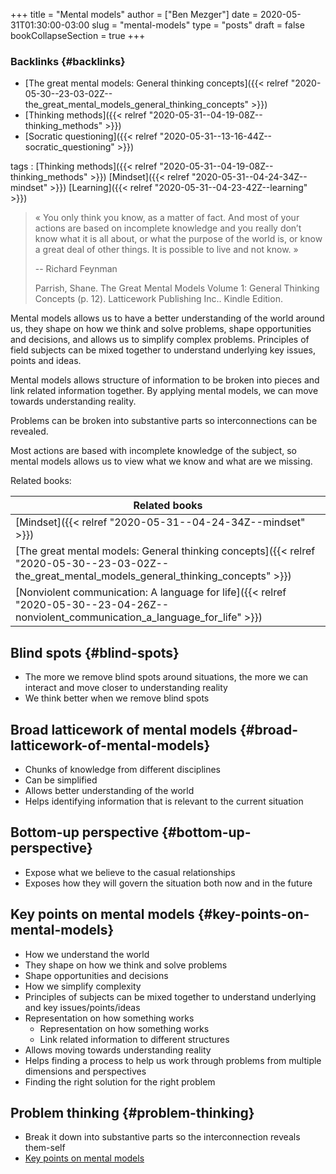 +++
title = "Mental models"
author = ["Ben Mezger"]
date = 2020-05-31T01:30:00-03:00
slug = "mental-models"
type = "posts"
draft = false
bookCollapseSection = true
+++

### Backlinks {#backlinks}

-   [The great mental models: General thinking concepts]({{< relref "2020-05-30--23-03-02Z--the_great_mental_models_general_thinking_concepts" >}})
-   [Thinking methods]({{< relref "2020-05-31--04-19-08Z--thinking_methods" >}})
-   [Socratic questioning]({{< relref "2020-05-31--13-16-44Z--socratic_questioning" >}})

tags
: [Thinking methods]({{< relref "2020-05-31--04-19-08Z--thinking_methods" >}}) [Mindset]({{< relref "2020-05-31--04-24-34Z--mindset" >}}) [Learning]({{< relref "2020-05-31--04-23-42Z--learning" >}})

> « You only think you know, as a matter of fact. And most of your actions are
> based on incomplete knowledge and you really don’t know what it is all about, or
> what the purpose of the world is, or know a great deal of other things. It is
> possible to live and not know. »
>
> -- Richard Feynman
>
> Parrish, Shane. The Great Mental Models Volume 1: General Thinking Concepts (p.
> 12). Latticework Publishing Inc.. Kindle Edition.

Mental models allows us to have a better understanding of the world around us,
they shape on how we think and solve problems, shape opportunities and
decisions, and allows us to simplify complex problems. Principles of field
subjects can be mixed together to understand underlying key issues, points and
ideas.

Mental models allows structure of information to be broken into pieces and link
related information together. By applying mental models, we can move towards
understanding reality.

Problems can be broken into substantive parts so interconnections can be
revealed.

Most actions are based with incomplete knowledge of the subject, so mental
models allows us to view what we know and what are we missing.

Related books:

| Related books                                                                                                                                   |
|-------------------------------------------------------------------------------------------------------------------------------------------------|
| [Mindset]({{< relref "2020-05-31--04-24-34Z--mindset" >}})                                                                                      |
| [The great mental models: General thinking concepts]({{< relref "2020-05-30--23-03-02Z--the_great_mental_models_general_thinking_concepts" >}}) |
| [Nonviolent communication: A language for life]({{< relref "2020-05-30--23-04-26Z--nonviolent_communication_a_language_for_life" >}})           |


## Blind spots {#blind-spots}

-   The more we remove blind spots around situations, the more we can interact and
    move closer to understanding reality
-   We think better when we remove blind spots


## Broad latticework of mental models {#broad-latticework-of-mental-models}

-   Chunks of knowledge from different disciplines
-   Can be simplified
-   Allows better understanding of the world
-   Helps identifying information that is relevant to the current situation


## Bottom-up perspective {#bottom-up-perspective}

-   Expose what we believe to the casual relationships
-   Exposes how they will govern the situation both now and in the future


## Key points on mental models {#key-points-on-mental-models}

-   How we understand the world
-   They shape on how we think and solve problems
-   Shape opportunities and decisions
-   How we simplify complexity
-   Principles of subjects can be mixed together to understand underlying and key
    issues/points/ideas
-   Representation on how something works
    -   Representation on how something works
    -   Link related information to different structures
-   Allows moving towards understanding reality
-   Helps finding a process to help us work through problems from multiple
    dimensions and perspectives
-   Finding the right solution for the right problem


## Problem thinking {#problem-thinking}

-   Break it down into substantive parts so the interconnection reveals them-self
-   [Key points on mental models](#key-points-on-mental-models)
